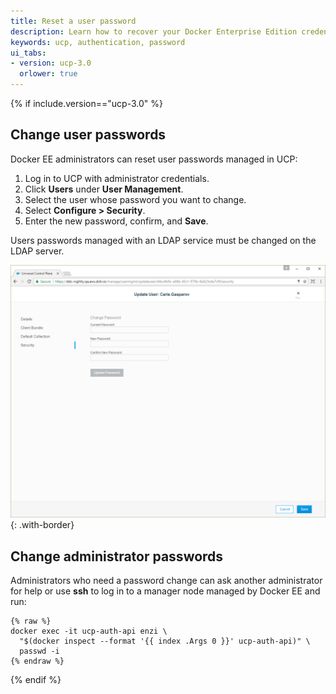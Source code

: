 ```yaml
---
title: Reset a user password
description: Learn how to recover your Docker Enterprise Edition credentials.
keywords: ucp, authentication, password
ui_tabs:
- version: ucp-3.0
  orlower: true
---
```

{% if include.version=="ucp-3.0" %}

## Change user passwords

Docker EE administrators can reset user passwords managed in UCP:

1. Log in to UCP with administrator credentials.
2. Click **Users** under **User Management**.
3. Select the user whose password you want to change.
4. Select **Configure > Security**.
5. Enter the new password, confirm, and **Save**.

Users passwords managed with an LDAP service must be changed on the LDAP server.

![](../images/recover-a-user-password-1.png){: .with-border}

## Change administrator passwords

Administrators who need a password change can ask another administrator for help
or use **ssh** to log in to a manager node managed by Docker EE and run:

```none
{% raw %}
docker exec -it ucp-auth-api enzi \
  "$(docker inspect --format '{{ index .Args 0 }}' ucp-auth-api)" \
  passwd -i
{% endraw %}
```

{% endif %}



